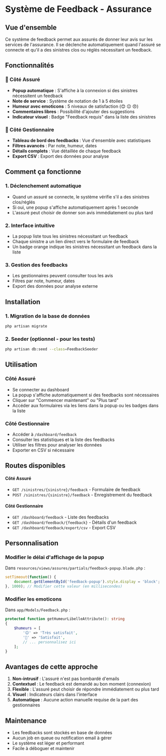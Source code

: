 # Système de Feedback - Assurance

## Vue d'ensemble

Ce système de feedback permet aux assurés de donner leur avis sur les services de l'assurance. Il se déclenche automatiquement quand l'assuré se connecte et qu'il a des sinistres clos ou réglés nécessitant un feedback.

## Fonctionnalités

### 🚀 Côté Assuré
- **Popup automatique** : S'affiche à la connexion si des sinistres nécessitent un feedback
- **Note de service** : Système de notation de 1 à 5 étoiles
- **Humeur avec emoticons** : 5 niveaux de satisfaction (😊 😐 😠)
- **Commentaires libres** : Possibilité d'ajouter des suggestions
- **Indicateur visuel** : Badge "Feedback requis" dans la liste des sinistres

### 🎯 Côté Gestionnaire
- **Tableau de bord des feedbacks** : Vue d'ensemble avec statistiques
- **Filtres avancés** : Par note, humeur, dates
- **Détails complets** : Vue détaillée de chaque feedback
- **Export CSV** : Export des données pour analyse

## Comment ça fonctionne

### 1. Déclenchement automatique
- Quand un assuré se connecte, le système vérifie s'il a des sinistres clos/réglés
- Si oui, une popup s'affiche automatiquement après 1 seconde
- L'assuré peut choisir de donner son avis immédiatement ou plus tard

### 2. Interface intuitive
- La popup liste tous les sinistres nécessitant un feedback
- Chaque sinistre a un lien direct vers le formulaire de feedback
- Un badge orange indique les sinistres nécessitant un feedback dans la liste

### 3. Gestion des feedbacks
- Les gestionnaires peuvent consulter tous les avis
- Filtres par note, humeur, dates
- Export des données pour analyse externe

## Installation

### 1. Migration de la base de données
```bash
php artisan migrate
```

### 2. Seeder (optionnel - pour les tests)
```bash
php artisan db:seed --class=FeedbackSeeder
```

## Utilisation

### Côté Assuré
- Se connecter au dashboard
- La popup s'affiche automatiquement si des feedbacks sont nécessaires
- Cliquer sur "Commencer maintenant" ou "Plus tard"
- Accéder aux formulaires via les liens dans la popup ou les badges dans la liste

### Côté Gestionnaire
- Accéder à `/dashboard/feedback`
- Consulter les statistiques et la liste des feedbacks
- Utiliser les filtres pour analyser les données
- Exporter en CSV si nécessaire

## Routes disponibles

#### Côté Assuré
- `GET /sinistres/{sinistre}/feedback` - Formulaire de feedback
- `POST /sinistres/{sinistre}/feedback` - Enregistrement du feedback

#### Côté Gestionnaire
- `GET /dashboard/feedback` - Liste des feedbacks
- `GET /dashboard/feedback/{feedback}` - Détails d'un feedback
- `GET /dashboard/feedback/export/csv` - Export CSV

## Personnalisation

### Modifier le délai d'affichage de la popup
Dans `resources/views/assures/partials/feedback-popup.blade.php` :
```javascript
setTimeout(function() {
    document.getElementById('feedback-popup').style.display = 'block';
}, 1000); // Modifier cette valeur (en millisecondes)
```

### Modifier les emoticons
Dans `app/Models/Feedback.php` :
```php
protected function getHumeurLibelleAttribute(): string
{
    $humeurs = [
        '😊' => 'Très satisfait',
        '🙂' => 'Satisfait',
        // ... personnalisez ici
    ];
}
```

## Avantages de cette approche

1. **Non-intrusif** : L'assuré n'est pas bombardé d'emails
2. **Contextuel** : Le feedback est demandé au bon moment (connexion)
3. **Flexible** : L'assuré peut choisir de répondre immédiatement ou plus tard
4. **Visuel** : Indicateurs clairs dans l'interface
5. **Automatique** : Aucune action manuelle requise de la part des gestionnaires

## Maintenance

- Les feedbacks sont stockés en base de données
- Aucun job en queue ou notification email à gérer
- Le système est léger et performant
- Facile à déboguer et maintenir
